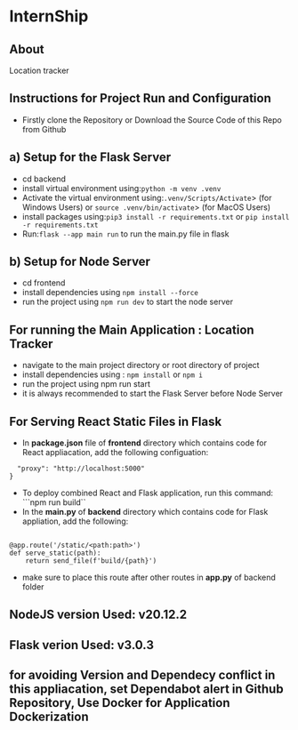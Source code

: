# InternShip
## About
Location tracker
## Instructions for Project Run and Configuration
* Firstly clone the Repository or Download the Source Code of this Repo from Github
## a) Setup for the Flask Server
* cd backend
* install virtual environment using:```python -m venv .venv```
* Activate the virtual environment using:```.venv/Scripts/Activate```> (for Windows Users) or ```source .venv/bin/activate```> (for MacOS Users) 
* install packages using:```pip3 install -r requirements.txt``` or ```pip install -r requirements.txt```
* Run:```flask --app main run``` to run the main.py file in flask
## b) Setup for Node Server
* cd frontend
* install dependencies using ```npm install --force```
* run the project using ```npm run dev``` to start the node server
## For running the Main Application : Location Tracker
* navigate to the main project directory or root directory of project
* install dependencies using : ```npm install``` or ```npm i```
* run the project using npm run start
* it is always recommended to start the Flask Server before Node Server
## For Serving React Static Files in Flask
* In **package.json** file of **frontend** directory which contains code for React appliacation, add the following configuation:
```{
  "proxy": "http://localhost:5000"
}
```
* To deploy combined React and Flask application, run this command: ```npm run build``  
* In the **main.py** of **backend** directory which contains code for Flask appliation, add the following:
```from flask import send_file

@app.route('/static/<path:path>')
def serve_static(path):
    return send_file(f'build/{path}')
``` 
* make sure to place this route after other routes in **app.py** of backend folder

## NodeJS version Used: v20.12.2
## Flask verion Used: v3.0.3
## for avoiding Version and Dependecy conflict in this appliacation, set Dependabot alert in Github Repository, Use Docker for Application Dockerization